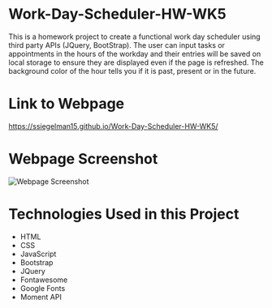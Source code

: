 # Work-Day-Scheduler-HW-WK5

This is a homework project to create a functional work day scheduler using third party APIs (JQuery, BootStrap). The user can input tasks or appointments in the hours of the workday and their entries will be saved on local storage to ensure they are displayed even if the page is refreshed. The background color of the hour tells you if it is past, present or in the future.

# Link to Webpage

https://ssiegelman15.github.io/Work-Day-Scheduler-HW-WK5/

# Webpage Screenshot

![Webpage Screenshot](https://user-images.githubusercontent.com/70458726/159189659-41a11d46-f350-4ccd-80ba-44ec38854db1.png)

# Technologies Used in this Project

- HTML
- CSS
- JavaScript
- Bootstrap
- JQuery
- Fontawesome
- Google Fonts
- Moment API

